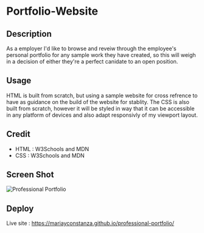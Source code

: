 # Portfolio-Website

## Description

As a employer I'd like to browse and reveiw through the employee's personal portfolio for any sample work they have created, so this will weigh in a decision of either they're a perfect canidate to an open position.

## Usage

HTML is built from scratch, but using a sample website for cross refrence to have as guidance on the build of the website for stablity. The CSS is also built from scratch, however it will be styled in way that it can be accessible in any platform of devices and also adapt responsivly of my viewport layout.

## Credit
- HTML : W3Schools and MDN
- CSS : W3Schools and MDN

## Screen Shot
![Professional Portfolio](https://user-images.githubusercontent.com/112887914/199096072-6003c7cb-dc67-43c7-a339-da73a5ef0908.png)

## Deploy
Live site : https://mariayconstanza.github.io/professional-portfolio/
